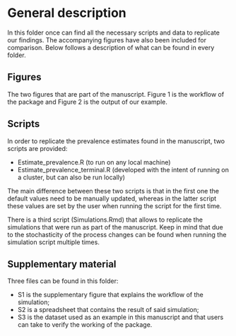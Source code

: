 # General description
In this folder once can find all the necessary scripts and data to replicate our findings. The accompanying figures have also been included for comparison. Below follows a description of what can be found in every folder.


## Figures
The two figures that are part of the manuscript. Figure 1 is the workflow of the package and Figure 2 is the output of our example.


## Scripts
In order to replicate the prevalence estimates found in the manuscript, two scripts are provided:
- Estimate_prevalence.R (to run on any local machine)
- Estimate_prevalence_terminal.R (developed with the intent of running on a cluster, but can also be run locally)

The main difference between these two scripts is that in the first one the default values need to be manually updated, whereas in the latter script these values are set by the user when running the script for the first time.

There is a third script (Simulations.Rmd) that allows to replicate the simulations that were run as part of the manuscript. Keep in mind that due to the stochasticity of the process changes can be found when running the simulation script multiple times.


## Supplementary material
Three files can be found in this folder:
- S1 is the supplementary figure that explains the workflow of the simulation;
- S2 is a spreadsheet that contains the result of said simulation;
- S3 is the dataset used as an example in this manuscript and that users can take to verify the working of the package.
